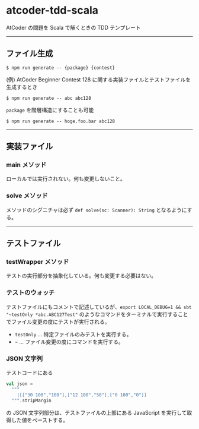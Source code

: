 # atcoder-tdd-scala

AtCoder の問題を Scala で解くときの TDD テンプレート

---

## ファイル生成

```
$ npm run generate -- {package} {contest}
```

(例) AtCoder Beginner Contest 128 に関する実装ファイルとテストファイルを生成するとき

```
$ npm run generate -- abc abc128
```

`package` を階層構造にすることも可能

```
$ npm run generate -- hoge.foo.bar abc128
```

---

## 実装ファイル

### main メソッド

ローカルでは実行されない。何も変更しないこと。

### solve メソッド

メソッドのシグニチャは必ず `def solve(sc: Scanner): String` となるようにする。

---

## テストファイル

### testWrapper メソッド

テストの実行部分を抽象化している。何も変更する必要はない。

### テストのウォッチ

テストファイルにもコメントで記述しているが、`export LOCAL_DEBUG=1 && sbt "~testOnly *abc.ABC127Test"` のようなコマンドをターミナルで実行することでファイル変更の度にテストが実行される。

- `testOnly` ... 特定ファイルのみテストを実行する。
- `~` ... ファイル変更の度にコマンドを実行する。

### JSON 文字列

テストコードにある

```scala
val json =
  """
    |[["30 100","100"],["12 100","50"],["0 100","0"]]
  """.stripMargin
```

の JSON 文字列部分は、テストファイルの上部にある JavaScript を実行して取得した値をペーストする。
